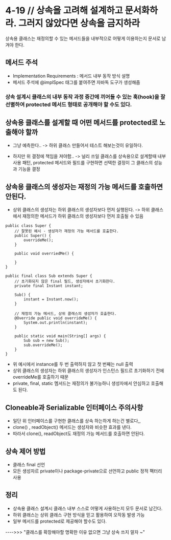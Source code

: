 # 4-19 // 상속을 고려해 설계하고 문서화하라. 그러지 않았다면 상속을 금지하라

상속용 클래스는 재정의할 수 있는 메서드들을 내부적으로 어떻게 이용하는지 문서로 남겨야 한다.

## 메서드 주석
- Implementation Requirements : 메서드 내부 동작 방식 설명
- 메서드 주석에 @implSpec 태그를 붙여주면 자바독 도구가 생성해줌

### 상속 설계시 클래스의 내부 동작 과정 중간에 끼어들 수 있는 훅(hook)을 잘 선별하여 protected 메서드 형태로 공개해야 할 수도 있다.

## 상속용 클래스를 설계할 때 어떤 메서드를 protected로 노출해야 할까
- 그냥 예측한다.. -> 하위 클래스 만들어서 테스트 해보는것이 유일하다.

- 하지만 위 결정에 책임을 져야함.. -> 널리 쓰일 클래스를 상속용으로 설계할때 내부 사용 패턴, protected 메서드와 필드를 구현하면 선택한 결정이 그 클래스의 성능과 기능을 결정


## 상속용 클래스의 생성자는 재정의 가능 메서드를 호출하면 안된다.
- 상위 클래스의 생성자는 하위 클래스의 생성자보다 먼저 실행된다. -> 하위 클래스에서 재정의한 메서드가 하위 클래스의 생성자보다 먼저 호출될 수 있음

```
public class Super {
    // 잘못된 예시 - 생성자가 재정의 가능 메서드를 호출한다.
    public Super() {
        overrideMe();
    }

    public void overriedMe() {

    }
}
```
```
public final class Sub extends Super {
    // 초기화되지 않은 final 필드, 생성자에서 초기화한다.
    private final Instant instant;

    Sub() {
        instant = Instant.now();
    }

    // 재정의 가능 메서드, 상위 클래스의 생성자가 호출한다.
    @Override public void overrideMe() {
        System.out.println(instant);
    }

    public static void main(String[] args) {
        Sub sub = new Sub();
        sub.overrideMe();
    }
}
```
- 위 예시에서 instance를 두 번 출력하지 않고 첫 번째는 null 출력
- 상위 클래스의 생성자는 하위 클래스의 생성자가 인스턴스 필드르 초기화하기 전에 overrideMe를 호출하기 때문
- private, final, static 멤서드는 재정의가 불가능하니 생성자에서 안심하고 호출해도 된다.

## Cloneable과 Serializable 인터페이스 주의사항
- 일단 위 인터페이스를 구현한 클래스를 상속 하는하게 하는건 별로다,,
- clone() , readObject() 메서드는 생성자와 비슷한 효과를 낸다.
- 따라서 clone(), readObject도 재정의 가능 메서드를 호출하면 안된다.

## 상속 제어 방법
- 클래스 final 선언
- 모든 생성자르 private이나 package-private으로 선언하고 public 정적 팩터리 사용

## 정리
- 상속용 클래스 설계시 클래스 내부 스스로 어떻게 사용하는지 모두 문서로 남긴다.
- 하위 클래스는 상위 클래스 구현 방식을 믿고 활용하여 오작동 발생 가능
- 일부 메서드를 protected로 제공해야 할수도 있다.

---->>> "클래스를 확장해야할 명확한 이유 없으면 그냥 상속 쓰지 말자 ~" 